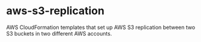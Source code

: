 # aws-s3-replication
AWS CloudFormation templates that set up AWS S3 replication between two S3 buckets in two different AWS accounts.
